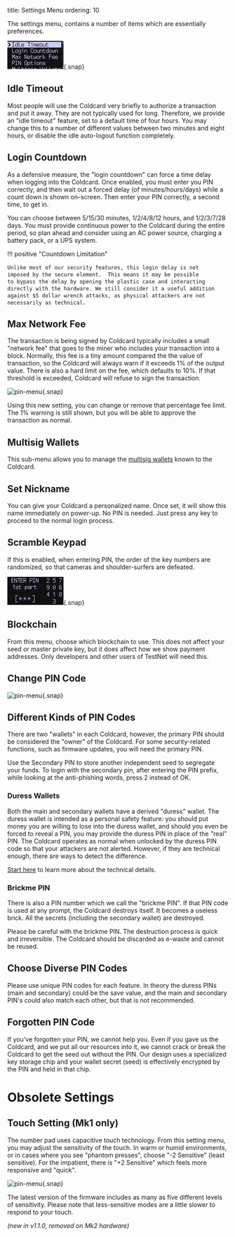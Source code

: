 title: Settings Menu
ordering: 10

The settings menu, contains a number of items which are essentially preferences.

![pin-menu](img/snap-settings.gif){.snap}


## Idle Timeout

Most people will use the Coldcard very briefly to authorize a
transaction and put it away. They are not typically used for long.
Therefore, we provide an "idle timeout" feature, set to a default
time of four hours. You may change this to a number of different
values between two minutes and eight hours, or disable the idle
auto-logout function completely.

## Login Countdown

As a defensive measure, the "login countdown" can force
a time delay when logging into the Coldcard.
Once enabled, you must enter you PIN correctly, and then wait out
a forced delay (of minutes/hours/days) while a count down is shown
on-screen.  Then enter your PIN correctly, a second time, to get in.

You can choose between 5/15/30 minutes, 1/2/4/8/12 hours, and
1/2/3/7/28 days. You must provide continuous power to the Coldcard
during the entire period, so plan ahead and consider using an AC
power source, charging a battery pack, or a UPS system.

!!! positive "Countdown Limitation"

    Unlike most of our security features, this login delay is not
    imposed by the secure element.  This means it may be possible
    to bypass the delay by opening the plastic case and interacting
    directly with the hardware. We still consider it a useful addition
    against $5 dollar wrench attacks, as physical attackers are not
    necessarily as technical.


## Max Network Fee

The transaction is being signed by Coldcard typically includes a
small "network fee" that goes to the miner who includes your transaction
into a block. Normally, this fee is a tiny
amount compared the the value of transaction, so the Coldcard will
always warn if it exceeds 1% of the output value. There is also a
hard limit on the fee, which defaults to 10%. If that threshold is
exceeded, Coldcard will refuse to sign the transaction.

![pin-menu](img/snap-fee-choices.png){.snap}

Using this new setting, you can change or remove that percentage
fee limit.  The 1% warning is still shown, but you will be able to
approve the transaction as normal.


## Multisig Wallets

This sub-menu allows you to manage the [multisig wallets](multisig)
known to the Coldcard.

## Set Nickname

You can give your Coldcard a personalized name. Once set, it will
show this name immediately on power-up. No PIN is needed. Just press
any key to proceed to the normal login process.

## Scramble Keypad

If this is enabled, when entering PIN, the order of the key numbers
are randomized, so that cameras and shoulder-surfers are defeated.

![scrambled-pin](img/snap-scrambled.png){.snap}

## Blockchain

From this menu, choose which blockchain to use. This does not affect
your seed or master private key, but it does affect how we show
payment addresses. Only developers and other users of TestNet will need this.

## Change PIN Code

![pin-menu](img/snap-pin-menu.png){.snap}

## Different Kinds of PIN Codes

There are two "wallets" in each Coldcard, however, the primary PIN
should be considered the "owner" of the Coldcard. For some
security-related functions, such as firmware updates, you will need
the primary PIN.

Use the Secondary PIN to store another independent seed to segregate
your funds. To login with the secondary pin, after entering the 
PIN prefix, while looking at the anti-phishing words, press 2 instead
of OK. 

### Duress Wallets

Both the main and secondary wallets have a derived "duress" wallet.
The duress wallet is intended as a personal safety feature: you
should put money you are willing to lose into the duress wallet,
and should you even be forced to reveal a PIN, you may provide the
duress PIN in place of the "real" PIN. The Coldcard operates as
normal when unlocked by the duress PIN code so that your attackers
are not alerted.  However, if they are technical enough, there are
ways to detect the difference.

[Start here](https://github.com/Coldcard/firmware/blob/master/docs/pin-entry.md#recovery-of-funds-from-duress-wallet) to learn more about the technical details.

### Brickme PIN

There is also a PIN number which we call the "brickme PIN". If that
PIN code is used at any prompt, the Coldcard destroys itself. It
becomes a useless brick. All the secrets (including the secondary wallet)
are destroyed.

Please be careful with the brickme PIN. The destruction process is
quick and irreversible. The Coldcard should be discarded as e-waste
and cannot be reused.

## Choose Diverse PIN Codes

Please use unique PIN codes for each feature. In theory the duress
PINs (main and secondary) could be the save value, and the main and
secondary PIN's could also match each other, but that is not recommended.

## Forgotten PIN Code

If you've forgotten your PIN, we cannot help you. Even if you gave
us the Coldcard, and we put all our resources into it, we cannot
crack or break the Coldcard to get the seed out without the PIN.
Our design uses a specialized key storage chip and your wallet
secret (seed) is effectively encrypted by the PIN and held in that chip.


# Obsolete Settings

## Touch Setting (Mk1 only)

The number pad uses capacitive touch technology. From this setting menu, you
may adjust the sensitivity of the touch. In warm or humid environments,
or in cases where you see "phantom presses", choose "-2 Sensitive" (least sensitive).
For the impatient, there is "+2 Sensitive" which feels more responsive and "quick".

![pin-menu](img/snap-touch-choices.png){.snap}

The latest version of the firmware includes as many as five different
levels of sensitivity. Please note that less-sensitive modes are a
little slower to respond to your touch.

_(new in v1.1.0, removed on Mk2 hardware)_


